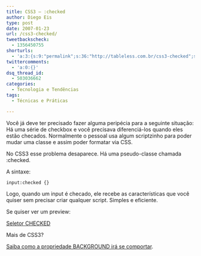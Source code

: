 ```yaml
---
title: CSS3 – :checked
author: Diego Eis
type: post
date: 2007-01-23
url: /css3-checked/
tweetbackscheck:
  - 1356450755
shorturls:
  - 'a:3:{s:9:"permalink";s:36:"http://tableless.com.br/css3-checked";s:7:"tinyurl";s:26:"http://tinyurl.com/3s2y92x";s:4:"isgd";s:19:"http://is.gd/aztHhA";}'
twittercomments:
  - 'a:0:{}'
dsq_thread_id:
  - 503036662
categories:
  - Tecnologia e Tendências
tags:
  - Técnicas e Práticas

---
```

Você já deve ter precisado fazer alguma peripécia para a seguinte situação: Há uma série de checkbox e você precisava diferenciá-los quando eles estão checados. Normalmente o pessoal usa algum scriptzinho para poder mudar uma classe e assim poder formatar via CSS.

No CSS3 esse problema desaparece. Há uma pseudo-classe chamada :checked.
  
A sintaxe:

`input:checked {}`

Logo, quando um input é checado, ele recebe as características que você quiser sem precisar criar qualquer script. Simples e eficiente.

Se quiser ver um preview:
  
[Seletor CHECKED][1]

Mais de CSS3?
  
[Saiba como a propriedade BACKGROUND irá se comportar][2].

 [1]: http://www.css3.info/selectors-test/test-checked.html#checked
 [2]: http://tableless.com.br/css-3-propriedade-background
